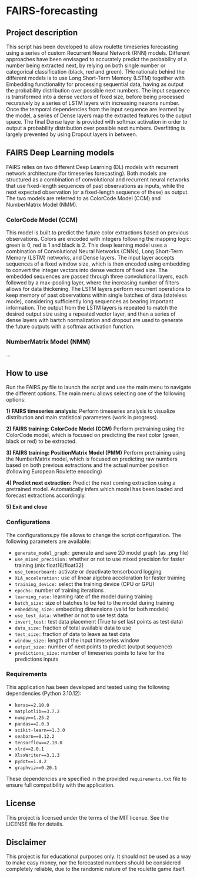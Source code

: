 # FAIRS-forecasting

## Project description
This script has been developed to allow roulette timeseries forecasting using a series of custom Recurrent Neural Network (RNN) models. Different approaches have been envisaged to accurately predict the probability of a number being extracted next, by relying on both single number or categorical classification (black, red and green). THe rationale behind the different models is to use Long Short-Term Memory (LSTM) together with Embedding functionality for processing sequential data, having as output the probability distribution over possible next numbers. The input sequence is transformed into a dense vectors of fixed size, before being processed recursively by a series of LSTM layers with increasing neurons number. Once the temporal dependencies from the input sequence are learned by the model, a series of Dense layers map the extracted features to the output space. The final Dense layer is provided with softmax activation in order to output a probability distribution over possible next numbers. Overfitting is largely prevented by using Dropout layers in between.

## FAIRS Deep Learning models
FAIRS relies on two different Deep Learning (DL) models with recurrent network architecture (for timeseries forecasting). Both models are structured as a combination of convolutional and recurrent neural networks that use fixed-length sequences of past observations as inputs, while the next expected observation (or a fixed-length sequence of these) as output. The two models are referred to as ColorCode Model (CCM) and NumberMatrix Model (NMM). 

### ColorCode Model (CCM)
This model is built to predict the future color extractions based on previous observations. Colors are encoded with integers following the mapping logic: green is 0, red is 1 and black is 2. This deep learning model uses a combination of Convolutional Neural Networks (CNNs), Long Short-Term Memory (LSTM) networks, and Dense layers. The input layer accepts sequences of a fixed window size, which is then encoded using embedding to convert the integer vectors into dense vectors of fixed size. The embedded sequences are passed through three convolutional layers, each followed by a max-pooling layer, where the increasing number of filters allows for data thickening. The LSTM layers perform recurrent operations to keep memory of past observations within single batches of data (stateless mode), considering sufficiently long sequences as bearing important information. The output from the LSTM layers is repeated to match the desired output size using a repeated vector layer, and then a series of dense layers with bartch normalization and dropout are used to generate the future outputs with a softmax activation function.

### NumberMatrix Model (NMM)
...

## How to use
Run the FAIRS.py file to launch the script and use the main menu to navigate the different options. The main menu allows selecting one of the following options:

**1) FAIRS timeseries analysis:** Perform timeseries analysis to visualize distribution and main statistical parameters (work in progress).  

**2) FAIRS training: ColorCode Model (CCM)** Perform pretraining using the ColorCode model, which is focused on predicting the next color (green, black or red) to be extracted.

**3) FAIRS training: PositionMatrix Model (PMM)** Perform pretraining using the NumberMatrix model, which is focused on predicting raw numbers based on both previous extractions and the actual number position (following European Roulette encoding) 

**4) Predict next extraction:** Predict the next coming extraction using a pretrained model. Automatically infers which model has been loaded and forecast extractions accordingly.

**5) Exit and close**

### Configurations
The configurations.py file allows to change the script configuration. The following parameters are available:

- `generate_model_graph:` generate and save 2D model graph (as .png file)
- `use_mixed_precision:` whether or not to use mixed precision for faster training (mix float16/float32)
- `use_tensorboard:` activate or deactivate tensorboard logging
- `XLA_acceleration:` use of linear algebra acceleration for faster training 
- `training_device:` select the training device (CPU or GPU)
- `epochs:` number of training iterations
- `learning_rate:` learning rate of the model during training
- `batch_size:` size of batches to be fed to the model during training
- `embedding_size:` embedding dimensions (valid for both models)
- `use_test_data:` whether or not to use test data
- `invert_test:` test data placement (True to set last points as test data)
- `data_size:` fraction of total available data to use
- `test_size:` fraction of data to leave as test data
- `window_size:` length of the input timeseries window
- `output_size:` number of next points to predict (output sequence)
- `predictions_size:` number of timeseries points to take for the predictions inputs

### Requirements
This application has been developed and tested using the following dependencies (Python 3.10.12):

- `keras==2.10.0`
- `matplotlib==3.7.2`
- `numpy==1.25.2`
- `pandas==2.0.3`
- `scikit-learn==1.3.0`
- `seaborn==0.12.2`
- `tensorflow==2.10.0`
- `xlrd==2.0.1`
- `XlsxWriter==3.1.3`
- `pydot==1.4.2`
- `graphviz==0.20.1`

These dependencies are specified in the provided `requirements.txt` file to ensure full compatibility with the application. 

## License
This project is licensed under the terms of the MIT license. See the LICENSE file for details.

## Disclaimer
This project is for educational purposes only. It should not be used as a way to make easy money, nor the forecasted numbers should be considered completely reliable, due to the randomic nature of the roulette game itself.